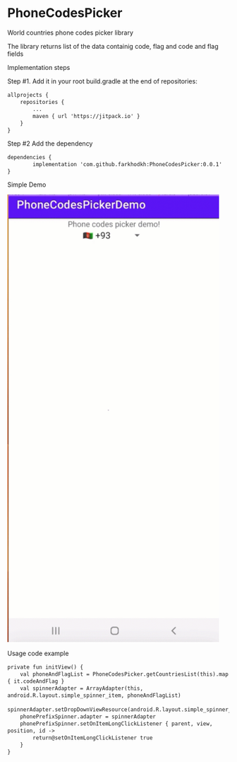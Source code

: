 # PhoneCodesPicker
World countries phone codes picker library

The library returns list of the data containig code, flag and code and flag fields

Implementation steps

Step #1. 
Add it in your root build.gradle at the end of repositories:

	allprojects {
		repositories {
			...
			maven { url 'https://jitpack.io' }
		}
	}

Step #2
Add the dependency

	dependencies {
	        implementation 'com.github.farkhodkh:PhoneCodesPicker:0.0.1'
	}

Simple Demo

	
<img src="phone_picker_demo.gif" width="480" />


Usage code example


    private fun initView() {
        val phoneAndFlagList = PhoneCodesPicker.getCountriesList(this).map { it.codeAndFlag }
        val spinnerAdapter = ArrayAdapter(this, android.R.layout.simple_spinner_item, phoneAndFlagList)
        spinnerAdapter.setDropDownViewResource(android.R.layout.simple_spinner_dropdown_item);
        phonePrefixSpinner.adapter = spinnerAdapter
        phonePrefixSpinner.setOnItemLongClickListener { parent, view, position, id ->
            return@setOnItemLongClickListener true
        }
    }
